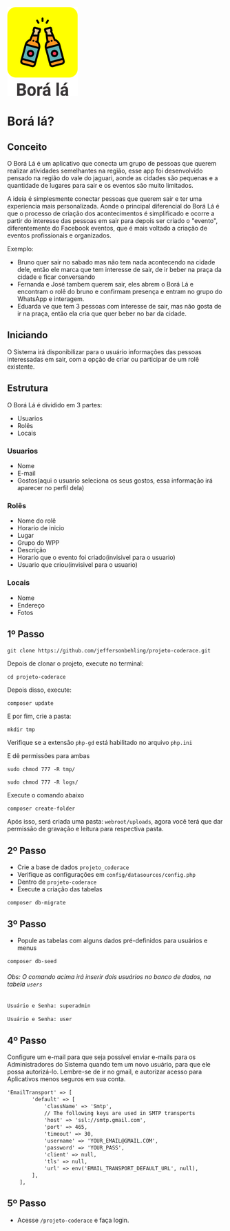 ![borala](https://github.com/jeffersonbehling/projeto-coderace/blob/master/webroot/img/logo.png)
# Borá lá?

## Conceito

O Borá Lá é um aplicativo que conecta um grupo de pessoas que querem realizar atividades semelhantes na região, esse app foi desenvolvido pensado na região do vale do jaguari, aonde as cidades são pequenas e a quantidade de lugares para sair e os eventos são muito limitados.

A ideia é simplesmente conectar pessoas que querem sair e ter uma experiencia mais personalizada. Aonde o principal diferencial do Borá Lá é que o processo de criação dos acontecimentos é simplificado e ocorre a partir do interesse das pessoas em sair para depois ser criado o "evento", diferentemente do Facebook eventos, que é mais voltado a criação de eventos profissionais e organizados.

Exemplo: 
* Bruno quer sair no sabado mas não tem nada acontecendo na cidade dele, então ele marca que tem interesse de sair, de ir beber na praça da cidade e ficar conversando
* Fernanda e José tambem querem sair, eles abrem o Borá Lá e encontram o rolê do bruno e confirmam presença e entram no grupo do WhatsApp e interagem.
* Eduarda ve que tem 3 pessoas com interesse de sair, mas não gosta de ir na praça, então ela cria que quer beber no bar da cidade.

## Iniciando

O Sistema irá disponibilizar para o usuário informações das pessoas interessadas em sair, com a opção de criar ou participar de um rolê existente.

## Estrutura

O Borá Lá é dividido em 3 partes:
* Usuarios
* Rolês
* Locais

### Usuarios

* Nome
* E-mail
* Gostos(aqui o usuario seleciona os seus gostos, essa informação irá aparecer no perfil dela)

### Rolês

* Nome do rolê
* Horario de inicio
* Lugar
* Grupo do WPP
* Descrição
* Horario que o evento foi criado(invisivel para o usuario)
* Usuario que criou(invisivel para o usuario)

### Locais

* Nome
* Endereço
* Fotos


## 1º Passo
```
git clone https://github.com/jeffersonbehling/projeto-coderace.git
```
Depois de clonar o projeto, execute no terminal:
```
cd projeto-coderace
```
Depois disso, execute: 
```
composer update
```
E por fim, crie a pasta:
```
mkdir tmp
```
Verifique se a extensão ```php-gd``` está habilitado no arquivo ```php.ini```

E dê permissões para ambas
```
sudo chmod 777 -R tmp/
```
```
sudo chmod 777 -R logs/
```
Execute o comando abaixo
```
composer create-folder
```
Após isso, será criada uma pasta: ```webroot/uploads```, agora você terá que dar permissão de gravação e leitura para respectiva pasta.

## 2º Passo
- Crie a base de dados ```projeto_coderace```
- Verifique as configurações em ```config/datasources/config.php```
- Dentro de ```projeto-coderace```
- Execute a criação das tabelas
```
composer db-migrate
```

## 3º Passo
- Popule as tabelas com alguns dados pré-definidos para usuários e menus

```
composer db-seed
```

###### Obs: O comando acima irá inserir dois usuários no banco de dados, na tabela ```users```
`Usuário e Senha: superadmin`

`Usuário e Senha: user` 

## 4º Passo
Configure um e-mail para que seja possível enviar e-mails para os Administradores do Sistema quando tem um novo usuário, para que ele possa autorizá-lo. Lembre-se de ir no gmail, e autorizar acesso para Aplicativos menos seguros em sua conta.
```
'EmailTransport' => [
        'default' => [
            'className' => 'Smtp',
            // The following keys are used in SMTP transports
            'host' => 'ssl://smtp.gmail.com',
            'port' => 465,
            'timeout' => 30,
            'username' => 'YOUR_EMAIL@GMAIL.COM',
            'password' => 'YOUR_PASS',
            'client' => null,
            'tls' => null,
            'url' => env('EMAIL_TRANSPORT_DEFAULT_URL', null),
        ],
    ],
```

## 5º Passo
- Acesse ```/projeto-coderace``` e faça login.

